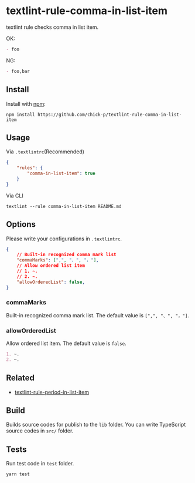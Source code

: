 # textlint-rule-comma-in-list-item

textlint rule checks comma in list item.

OK:

```markdown
- foo
```

NG:

```markdown
- foo,bar
```

## Install

Install with [npm](https://www.npmjs.com/):

```shell
npm install https://github.com/chick-p/textlint-rule-comma-in-list-item
```

## Usage

Via `.textlintrc`(Recommended)

```json
{
    "rules": {
        "comma-in-list-item": true
    }
}
```

Via CLI

```shell
textlint --rule comma-in-list-item README.md
```

## Options

Please write your configurations in `.textlintrc`.

```json
{
    // Built-in recognized comma mark list
    "commaMarks": [",", "、", "，"],
    // Allow ordered list item
    // 1. ~.
    // 2. ~.
    "allowOrderedList": false,
}
```

### commaMarks

Built-in recognized comma mark list.
The default value is `[",", "、", "，"]`.

### allowOrderedList

Allow ordered list item. The default value is `false`.

```markdown
1. ~.
2. ~.
```

## Related

- [textlint-rule-period-in-list-item](https://github.com/textlint-rule/textlint-rule-period-in-list-item)

## Build

Builds source codes for publish to the `lib` folder.
You can write TypeScript source codes in `src/` folder.

## Tests

Run test code in `test` folder.

```shell
yarn test
```
